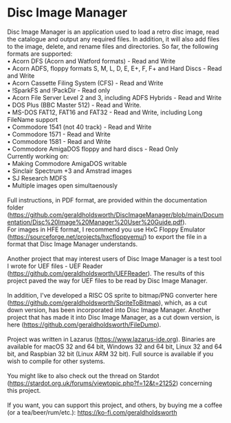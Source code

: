 # Disc Image Manager
Disc Image Manager is an application used to load a retro disc image, read the catalogue and output any required files. In addition, it will also add files to the image, delete, and rename files and directories. So far, the following formats are supported:<br>
• Acorn DFS (Acorn and Watford formats) - Read and Write<br>
• Acorn ADFS, floppy formats S, M, L, D, E, E+, F, F+ and Hard Discs - Read and Write<br>
• Acorn Cassette Filing System (CFS) - Read and Write<br>
• !SparkFS and !PackDir - Read only<br>
• Acorn File Server Level 2 and 3, including ADFS Hybrids - Read and Write<br>
• DOS Plus (BBC Master 512) - Read and Write.<br>
• MS-DOS FAT12, FAT16 and FAT32 - Read and Write, including Long FileName support<br>
• Commodore 1541 (not 40 track) - Read and Write<br>
• Commodore 1571 - Read and Write<br>
• Commodore 1581 - Read and Write<br>
• Commodore AmigaDOS floppy and hard discs - Read Only<br>
Currently working on:<br>
• Making Commodore AmigaDOS writable<br>
• Sinclair Spectrum +3 and Amstrad images<br>
• SJ Research MDFS<br>
• Multiple images open simultaenously<br>
<br>
Full instructions, in PDF format, are provided within the documentation folder (https://github.com/geraldholdsworth/DiscImageManager/blob/main/Documentation/Disc%20Image%20Manager%20User%20Guide.pdf).
<br>
For images in HFE format, I recommend you use HxC Floppy Emulator (https://sourceforge.net/projects/hxcfloppyemu/) to export the file in a format that Disc Image Manager understands.<br>
<br>
Another project that may interest users of Disc Image Manager is a test tool I wrote for UEF files - UEF Reader (https://github.com/geraldholdsworth/UEFReader). The results of this project paved the way for UEF files to be read by Disc Image Manager.<br>
<br>
In addition, I've developed a RISC OS sprite to bitmap/PNG converter here (https://github.com/geraldholdsworth/SpriteToBitmap), which, as a cut down version, has been incorporated into Disc Image Manager. Another project that has made it into Disc Image Manager, as a cut down version, is here (https://github.com/geraldholdsworth/FileDump).<br>
<br>
Project was written in Lazarus (https://www.lazarus-ide.org). Binaries are available for macOS 32 and 64 bit, Windows 32 and 64 bit, Linux 32 and 64 bit, and Raspbian 32 bit (Linux ARM 32 bit). Full source is available if you wish to compile for other systems.<br>
<br>
You might like to also check out the thread on Stardot (https://stardot.org.uk/forums/viewtopic.php?f=12&t=21252) concerning this project.<br>
<br>
If you want, you can support this project, and others, by buying me a coffee (or a tea/beer/rum/etc.): https://ko-fi.com/geraldholdsworth<br>
